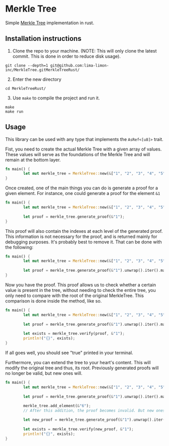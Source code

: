 # Merkle Tree 
Simple [Merkle Tree](https://en.wikipedia.org/wiki/Merkle_tree) implementation in rust.

## Installation instructions

1. Clone the repo to your machine. (NOTE: This will only clone the latest commit. This is done in order to reduce disk usage).
```shell
git clone --depth=1 git@github.com:lima-limon-inc/MerkleTree.gitMerkleTreeRust/ 
```

2. Enter the new directory
```shell
cd MerkleTreeRust/
```

3. Use `make` to compile the project and run it.
```shell
make
make run
```
## Usage
This library can be used with any type that implements the `AsRef<[u8]>` trait. 

Fist, you need to create the actual Merkle Tree with a given array of values. These values will serve as the foundations of the Merkle Tree and will remain at the bottom layer.

``` rust
fn main() {
        let mut merkle_tree = MerkleTree::new(&["1", "2", "3", "4", "5"]);
}
```

Once created, one of the main things you can do is generate a proof for a given element. For instance, one could generate a proof for the element `&1`

``` rust
fn main() {
        let mut merkle_tree = MerkleTree::new(&["1", "2", "3", "4", "5"]);
        
        let proof = merkle_tree.generate_proof(&"1");
}
```

This proof will also contain the indexes at each level of the generated proof. This information is not necessary for the proof, and is returned mainly for debugging purposes. It's probably best to remove it. That can be done with the following:

``` rust
fn main() {
        let mut merkle_tree = MerkleTree::new(&["1", "2", "3", "4", "5"]);
        
        let proof = merkle_tree.generate_proof(&"1").unwrap().iter().map(|(_, value)| *value).collect();
}
```

Now you have the proof. This proof allows us to check whether a certain value is present in the tree, without needing to check the entire tree, you only need to compare with the root of the original MerkleTree. This comparison is done inside the method, like so. 

``` rust
fn main() {
        let mut merkle_tree = MerkleTree::new(&["1", "2", "3", "4", "5"]);
        
        let proof = merkle_tree.generate_proof(&"1").unwrap().iter().map(|(_, value)| *value).collect();
        
        let exists = merkle_tree.verify(proof, &"1");
        println!("{}", exists);
}
```

If all goes well, you should see "true" printed in your terminal.


Furthermore, you can extend the tree to your heart's content. This will modify the original tree and thus, its root. Previously generated proofs will no longer be valid, but new ones will.

``` rust
fn main() {
        let mut merkle_tree = MerkleTree::new(&["1", "2", "3", "4", "5"]);
        
        let proof = merkle_tree.generate_proof(&"1").unwrap().iter().map(|(_, value)| *value).collect();
        
        merkle_tree.add_element(&"6");
        // After this addition, the proof becomes invalid. But new ones can be generated

        let new_proof = merkle_tree.generate_proof(&"1").unwrap().iter().map(|(_, value)| *value).collect();
        
        let exists = merkle_tree.verify(new_proof, &"1");
        println!("{}", exists);
}
```
